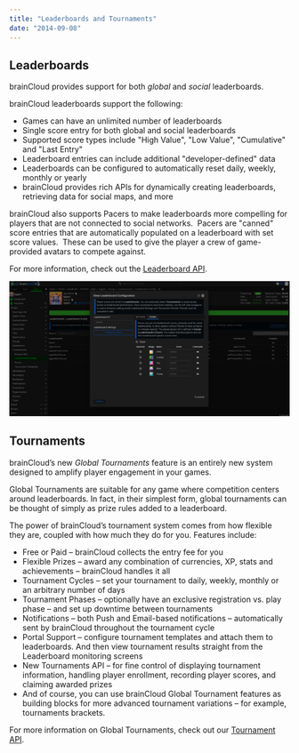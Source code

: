 ```yaml
---
title: "Leaderboards and Tournaments"
date: "2014-09-08"
---
```


## Leaderboards

brainCloud provides support for both _global_ and _social_ leaderboards.

brainCloud leaderboards support the following:

- Games can have an unlimited number of leaderboards
- Single score entry for both global and social leaderboards
- Supported score types include "High Value", "Low Value", "Cumulative" and "Last Entry"
- Leaderboard entries can include additional "developer-defined" data
- Leaderboards can be configured to automatically reset daily, weekly, monthly or yearly
- brainCloud provides rich APIs for dynamically creating leaderboards, retrieving data for social maps, and more

brainCloud also supports Pacers to make leaderboards more compelling for players that are not connected to social networks.  Pacers are "canned" score entries that are automatically populated on a leaderboard with set score values.  These can be used to give the player a crew of game-provided avatars to compete against.

For more information, check out the [Leaderboard API](/api/capi/leaderboard).

[![brainCloud](images/brainCloud_dashboard_lbConfig.png)](images/brainCloud_dashboard_lbConfig.png)

## Tournaments

brainCloud’s new _Global Tournaments_ feature is an entirely new system designed to amplify player engagement in your games.

Global Tournaments are suitable for any game where competition centers around leaderboards. In fact, in their simplest form, global tournaments can be thought of simply as prize rules added to a leaderboard.

The power of brainCloud’s tournament system comes from how flexible they are, coupled with how much they do for you. Features include:

- Free or Paid – brainCloud collects the entry fee for you
- Flexible Prizes – award any combination of currencies, XP, stats and achievements – brainCloud handles it all
- Tournament Cycles – set your tournament to daily, weekly, monthly or an arbitrary number of days
- Tournament Phases – optionally have an exclusive registration vs. play phase – and set up downtime between tournaments
- Notifications – both Push and Email-based notifications – automatically sent by brainCloud throughout the tournament cycle
- Portal Support – configure tournament templates and attach them to leaderboards. And then view tournament results straight from the Leaderboard monitoring screens
- New Tournaments API – for fine control of displaying tournament information, handling player enrollment, recording player scores, and claiming awarded prizes
- And of course, you can use brainCloud Global Tournament features as building blocks for more advanced tournament variations – for example, tournaments brackets.

For more information on Global Tournaments, check out our [Tournament API](/api/capi/tournament).
